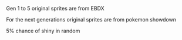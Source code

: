 Gen 1 to 5 original sprites are from EBDX

For the next generations original sprites are from pokemon showdown

5% chance of shiny in random